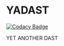 # YADAST

[![Codacy Badge](https://api.codacy.com/project/badge/Grade/7a746dd6a1a34ac69d958d84c7fbae7a)](https://app.codacy.com/app/httpnotonly/YADAST?utm_source=github.com&utm_medium=referral&utm_content=httpnotonly/YADAST&utm_campaign=Badge_Grade_Dashboard)

YET ANOTHER DAST
